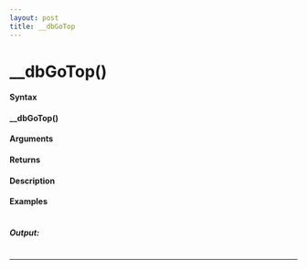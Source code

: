 ```yaml
---
layout: post
title: __dbGoTop
---
```


# __dbGoTop()


#### Syntax

#### __dbGoTop()

#### Arguments

#### Returns

#### Description

#### Examples

```

```

##### Output:

```

```

---